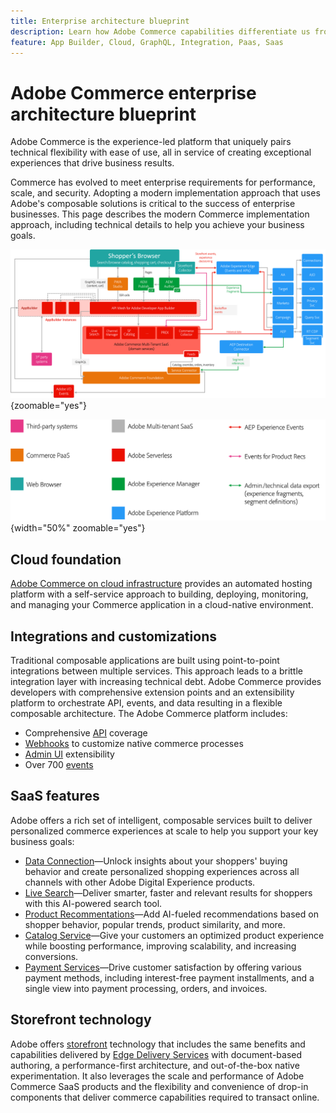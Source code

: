 ```yaml
---
title: Enterprise architecture blueprint
description: Learn how Adobe Commerce capabilities differentiate us from competitors.
feature: App Builder, Cloud, GraphQL, Integration, Paas, Saas
---
```


# Adobe Commerce enterprise architecture blueprint

Adobe Commerce is the experience-led platform that uniquely pairs technical flexibility with ease of use, all in service of creating exceptional experiences that drive business results.

Commerce has evolved to meet enterprise requirements for performance, scale, and security. Adopting a modern implementation approach that uses Adobe's composable solutions is critical to the success of enterprise businesses. This page describes the modern Commerce implementation approach, including technical details to help you achieve your business goals.

![Architectural diagram showing how Adobe Commerce connects to Experience Cloud solutions](../../assets/playbooks/commerce-architecture.png){zoomable="yes"}

![Legend for architectural diagram](../../assets/playbooks/commerce-architecture-legend.png){width="50%" zoomable="yes"}

## Cloud foundation

[Adobe Commerce on cloud infrastructure](https://experienceleague.adobe.com/en/docs/commerce-cloud-service/user-guide/overview) provides an automated hosting platform with a self-service approach to building, deploying, monitoring, and managing your Commerce application in a cloud-native environment.

## Integrations and customizations

Traditional composable applications are built using point-to-point integrations between multiple services. This approach leads to a brittle integration layer with increasing technical debt. Adobe Commerce provides developers with comprehensive extension points and an extensibility platform to orchestrate API, events, and data resulting in a flexible composable architecture. The Adobe Commerce platform includes:

- Comprehensive [API](https://developer.adobe.com/commerce/webapi/) coverage
- [Webhooks](https://developer.adobe.com/commerce/extensibility/webhooks/) to customize native commerce processes
- [Admin UI](https://developer.adobe.com/commerce/extensibility/admin-ui-sdk/) extensibility
- Over 700 [events](https://experienceleague.adobe.com/en/docs/commerce-learn/tutorials/adobe-developer-app-builder/io-events/getting-started-io-events)

## SaaS features

Adobe offers a rich set of intelligent, composable services built to deliver personalized commerce experiences at scale to help you support your key business goals:

- [Data Connection](https://experienceleague.adobe.com/en/docs/commerce-merchant-services/data-connection/overview)—Unlock insights about your shoppers' buying behavior and create personalized shopping experiences across all channels with other Adobe Digital Experience products.
- [Live Search](https://experienceleague.adobe.com/en/docs/commerce-merchant-services/live-search/overview)—Deliver smarter, faster and relevant results for shoppers with this AI-powered search tool.
- [Product Recommentations](https://experienceleague.adobe.com/en/docs/commerce-merchant-services/product-recommendations/overview)—Add AI-fueled recommendations based on shopper behavior, popular trends, product similarity, and more.
- [Catalog Service](https://experienceleague.adobe.com/en/docs/commerce-merchant-services/catalog-service/guide-overview)—Give your customers an optimized product experience while boosting performance, improving scalability, and increasing conversions.
- [Payment Services](https://experienceleague.adobe.com/en/docs/commerce-merchant-services/payment-services/guide-overview)—Drive customer satisfaction by offering various payment methods, including interest-free payment installments, and a single view into payment processing, orders, and invoices.

## Storefront technology

Adobe offers [storefront](https://experienceleague.adobe.com/developer/commerce/storefront/) technology that includes the same benefits and capabilities delivered by [Edge Delivery Services](https://www.aem.live/home) with document-based authoring, a performance-first architecture, and out-of-the-box native experimentation. It also leverages the scale and performance of Adobe Commerce SaaS products and the flexibility and convenience of drop-in components that deliver commerce capabilities required to transact online.
